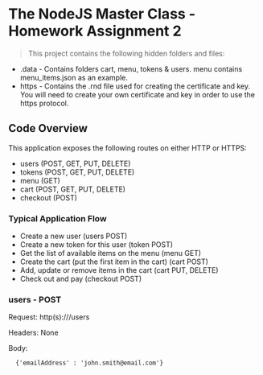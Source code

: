 # The NodeJS Master Class - Homework Assignment 2

> This project contains the following hidden folders and files:
- .data - Contains folders cart, menu, tokens & users. menu contains menu_items.json as an example.
- https - Contains the .rnd file used for creating the certificate and key. You will need to create your own certificate and key in order to use the https protocol.

## Code Overview
This application exposes the following routes on either HTTP or HTTPS:
- users (POST, GET, PUT, DELETE)
- tokens (POST, GET, PUT, DELETE)
- menu (GET)
- cart (POST, GET, PUT, DELETE)
- checkout (POST)

### Typical Application Flow
- Create a new user (users POST)
- Create a new token for this user (token POST)
- Get the list of available items on the menu (menu GET)
- Create the cart (put the first item in the cart) (cart POST)
- Add, update or remove items in the cart (cart PUT, DELETE)
- Check out and pay (checkout POST)

### users - POST
Request: http(s)://<host>/users

Headers: None

Body: 
```
  {'emailAddress' : 'john.smith@email.com'}
```
